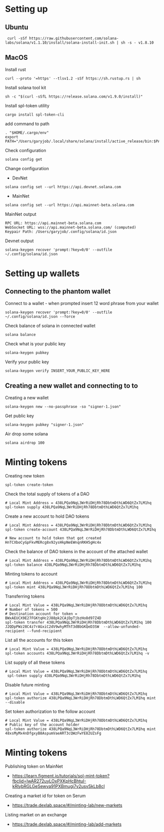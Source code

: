 # Setting up

## Ubuntu
```
 curl -sSf https://raw.githubusercontent.com/solana-labs/solana/v1.1.10/install/solana-install-init.sh | sh -s - v1.8.10
```

## MacOS
Install rust
```
curl --proto '=https' --tlsv1.2 -sSf https://sh.rustup.rs | sh
```

Install solana tool kit
```
sh -c "$(curl -sSfL https://release.solana.com/v1.9.0/install)"
```

Install spl-token utility
```
cargo install spl-token-cli
```

add command to path
```
. "$HOME/.cargo/env"
export PATH="/Users/garyjob/.local/share/solana/install/active_release/bin:$PATH"
```

Check configuration
```
solana config get
```

Change configuration 
- DevNet
```
solana config set --url https://api.devnet.solana.com
```

- MainNet
```
solana config set --url https://api.mainnet-beta.solana.com
```

  MainNet output
  ```
  RPC URL: https://api.mainnet-beta.solana.com 
  WebSocket URL: wss://api.mainnet-beta.solana.com/ (computed)
  Keypair Path: /Users/garyjob/.config/solana/id.json 
  ```

  Devnet output
  ```
  solana-keygen recover 'prompt:?key=0/0' --outfile ~/.config/solana/id.json
  ```


# Setting up wallets

## Connecting to the phantom wallet
Connect to a wallet - when prompted insert 12 word phrase from your wallet
```
solana-keygen recover 'prompt:?key=0/0' --outfile ~/.config/solana/id.json --force
```

Check balance of solana in connected wallet
```
solana balance
```

Check what is your public key
```
solana-keygen pubkey
```


Verify your public key
```
solana-keygen verify INSERT_YOUR_PUBLIC_KEY_HERE
```

## Creating a new wallet and connecting to to
Creating a new wallet
```
solana-keygen new --no-passphrase -so "signer-1.json"
```

Get public key 
```
solana-keygen pubkey "signer-1.json"
```

Air drop some solana
```
solana airdrop 100
```


# Minting tokens 
Creating new token
```
spl-token create-token
```

Check the total supply of tokens of a DAO
```
# Local Mint Address = 438LPQa9NqL3WrRiDHjRh78DbtmDthLWD6QtZx7LM1hq
spl-token supply 438LPQa9NqL3WrRiDHjRh78DbtmDthLWD6QtZx7LM1hq

```

Create a new account to hold DAO tokens
```
# Local Mint Address = 438LPQa9NqL3WrRiDHjRh78DbtmDthLWD6QtZx7LM1hq
spl-token create-account 438LPQa9NqL3WrRiDHjRh78DbtmDthLWD6QtZx7LM1hq

# New account to hold token that got created HnTCXboCyGpFkvMERcg8x92ysHkpNeEWnqnRKH5gHc4x
```

Check the balance of DAO tokens in the account of the attached wallet
```
# Local Mint Address = 438LPQa9NqL3WrRiDHjRh78DbtmDthLWD6QtZx7LM1hq
spl-token balance 438LPQa9NqL3WrRiDHjRh78DbtmDthLWD6QtZx7LM1hq
```

Minting tokens to account
```
# Local Mint Address = 438LPQa9NqL3WrRiDHjRh78DbtmDthLWD6QtZx7LM1hq
spl-token mint 438LPQa9NqL3WrRiDHjRh78DbtmDthLWD6QtZx7LM1hq 100
```

Transferring tokens
```
# Local Mint Value = 438LPQa9NqL3WrRiDHjRh78DbtmDthLWD6QtZx7LM1hq
# Number of tokens = 500
# Destination account for token = BWxAEUCX9E27FGKtqHc2J88pk2CAjDpTjbzHo8d97Z4D
spl-token transfer 438LPQa9NqL3WrRiDHjRh78DbtmDthLWD6QtZx7LM1hq 100 J2QDpPWz28C4z7rAGxiC2dV9whyMThT3dBbGKQeD3SW  --allow-unfunded-recipient --fund-recipient
```

List all the accounts for this token
```
# Local Mint Value = 438LPQa9NqL3WrRiDHjRh78DbtmDthLWD6QtZx7LM1hq
spl-token accounts 438LPQa9NqL3WrRiDHjRh78DbtmDthLWD6QtZx7LM1hq -v
```

List supply of all these tokens
```
# Local Mint Value = 438LPQa9NqL3WrRiDHjRh78DbtmDthLWD6QtZx7LM1hq
 spl-token supply 438LPQa9NqL3WrRiDHjRh78DbtmDthLWD6QtZx7LM1hq
```

Disable future minting
```
# Local Mint Value = 438LPQa9NqL3WrRiDHjRh78DbtmDthLWD6QtZx7LM1hq
spl-token authorize 438LPQa9NqL3WrRiDHjRh78DbtmDthLWD6QtZx7LM1hq mint --disable
```

Set token authorization to the follow account
```
# Local Mint Value = 438LPQa9NqL3WrRiDHjRh78DbtmDthLWD6QtZx7LM1hq
# Public key of the account holder
spl-token authorize 438LPQa9NqL3WrRiDHjRh78DbtmDthLWD6QtZx7LM1hq mint 48xsMyMx4nDfgxyB8AspumVaeART3cQWzFwYE82UZsFg
```

# Minting tokens 

Publishing token on MainNet
- https://learn.figment.io/tutorials/sol-mint-token?fbclid=IwAR272uyLOxPXKpHcBhtuI-kRIybRGLGeSewva91PXBmugi7v2usvSkLb8cI

Creating a market id for token on Serum
- https://trade.dexlab.space/#/minting-lab/new-markets

Listing market on an exchange
- https://trade.dexlab.space/#/minting-lab/add-markets
